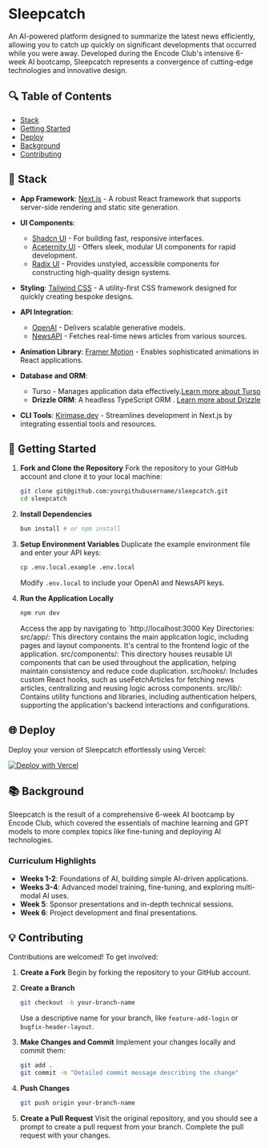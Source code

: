 
# Sleepcatch

An AI-powered platform designed to summarize the latest news efficiently, allowing you to catch up quickly on significant developments that occurred while you were away. Developed during the Encode Club's intensive 6-week AI bootcamp, Sleepcatch represents a convergence of cutting-edge technologies and innovative design.

## 🔍 Table of Contents

- [Stack](#stack)
- [Getting Started](#getting-started)
- [Deploy](#deploy)
- [Background](#background)
- [Contributing](#contributing)

## 🧱 Stack

- **App Framework**: [Next.js](https://nextjs.org/) - A robust React framework that supports server-side rendering and static site generation.
- **UI Components**:
    - [Shadcn UI](https://ui.shadcn.com/) - For building fast, responsive interfaces.
    - [Aceternity UI](https://ui.aceternity.com/) - Offers sleek, modular UI components for rapid development.
    - [Radix UI](https://www.radix-ui.com/) - Provides unstyled, accessible components for constructing high-quality design systems.
- **Styling**: [Tailwind CSS](https://tailwindcss.com/) - A utility-first CSS framework designed for quickly creating bespoke designs.
- **API Integration**:
    - [OpenAI](https://openai.com/) - Delivers scalable generative models.
    - [NewsAPI](https://newsapi.org/) - Fetches real-time news articles from various sources.
- **Animation Library**: [Framer Motion](https://www.framer.com/motion/) - Enables sophisticated animations in React applications.
- **Database and ORM**:
    - Turso - Manages application data effectively.[Learn more about Turso](https://turso.tech/)
    - **Drizzle ORM**: A headless TypeScript ORM . [Learn more about Drizzle](https://orm.drizzle.team/)

- **CLI Tools**: [Kirimase.dev](https://kirimase.dev/) - Streamlines development in Next.js by integrating essential tools and resources.

## 🚀 Getting Started

1. **Fork and Clone the Repository**
   Fork the repository to your GitHub account and clone it to your local machine:
   ```bash
   git clone git@github.com:yourgithubusername/sleepcatch.git
   cd sleepcatch
   ```
2. **Install Dependencies**
   ```bash
   bun install # or npm install
   ```
3. **Setup Environment Variables**
   Duplicate the example environment file and enter your API keys:
   ```bash
   cp .env.local.example .env.local
   ```
   Modify `.env.local` to include your OpenAI and NewsAPI keys.

4. **Run the Application Locally**
   ```bash
   npm run dev
   ```

   Access the app by navigating to `http://localhost:3000
Key Directories:
src/app/: This directory contains the main application logic, including pages and layout components. It's central to the frontend logic of the application.
src/components/: This directory houses reusable UI components that can be used throughout the application, helping maintain consistency and reduce code duplication.
src/hooks/: Includes custom React hooks, such as useFetchArticles for fetching news articles, centralizing and reusing logic across components.
src/lib/: Contains utility functions and libraries, including authentication helpers, supporting the application's backend interactions and configurations.



## 🌐 Deploy

Deploy your version of Sleepcatch effortlessly using Vercel:

[![Deploy with Vercel](https://vercel.com/button)](https://vercel.com/new/clone?repository-url=https://github.com/yourgithubusername/sleepcatch&env=OPENAI_API_KEY,NEWSAPI_API_KEY)

## 📚 Background

Sleepcatch is the result of a comprehensive 6-week AI bootcamp by Encode Club, which covered the essentials of machine learning and GPT models to more complex topics like fine-tuning and deploying AI technologies.

### Curriculum Highlights

- **Weeks 1-2**: Foundations of AI, building simple AI-driven applications.
- **Weeks 3-4**: Advanced model training, fine-tuning, and exploring multi-modal AI uses.
- **Week 5**: Sponsor presentations and in-depth technical sessions.
- **Week 6**: Project development and final presentations.

## 💡 Contributing

Contributions are welcomed! To get involved:

1. **Create a Fork**
   Begin by forking the repository to your GitHub account.

2. **Create a Branch**
   ```bash
   git checkout -b your-branch-name
   ```
   Use a descriptive name for your branch, like `feature-add-login` or `bugfix-header-layout`.

3. **Make Changes and Commit**
   Implement your changes locally and commit them:
   ```bash
   git add .
   git commit -m "Detailed commit message describing the change"
   ```

4. **Push Changes**
   ```bash
   git push origin your-branch-name
   ```

5. **Create a Pull Request**
   Visit the original repository, and you should see a prompt to create a pull request from your branch. Complete the pull request with your changes.
